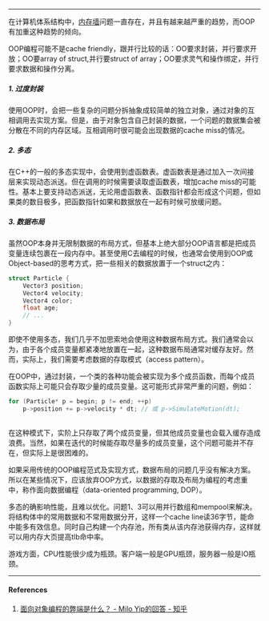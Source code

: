 
---

在计算机体系结构中，[内存墙](https://baike.baidu.com/item/%E5%86%85%E5%AD%98%E5%A2%99)问题一直存在，并且有越来越严重的趋势，而OOP有加重这种趋势的倾向。

OOP编程可能不是cache friendly，跟并行比较的话：OO要求封装，并行要求开放；OO要array of struct,并行要struct of array；OO要求灵气和操作绑定，并行要求数据和操作分离。

##### 1. 过度封装

使用OOP时，会把一些复杂的问题分拆抽象成较简单的独立对象，通过对象的互相调用去实现方案。但是，由于对象包含自己封装的数据，一个问题的数据集会被分散在不同的内存区域。互相调用时很可能会出现数据的cache miss的情况。

##### 2. 多态

在C++的一般的多态实现中，会使用到虚函数表。虚函数表是通过加入一次间接层来实现动态派送。但在调用的时候需要读取虚函数表，增加cache miss的可能性。基本上要支持动态派送，无论用虚函数表、函数指针都会形成这个问题，但如果类的数目极多，把函数指针如果和数据放在一起有时候可放缓问题。

##### 3. 数据布局

虽然OOP本身并无限制数据的布局方式，但基本上绝大部分OOP语言都是把成员变量连续包裹在一段内存中。甚至使用C去编程的时候，也通常会使用到OOP或Object-based的思考方式，把一些相关的数据放置于一个struct之内：

```cpp
struct Particle {
    Vector3 position;
    Vector4 velocity;
    Vector4 color;
    float age;
    // ...
}

```

即使不使用多态，我们几乎不加思索地会使用这种数据布局方式。我们通常会以为，由于各个成员变量都紧凑地放置在一起，这种数据布局通常对缓存友好。然而，实际上，我们需要考虑数据的存取模式（access pattern）。

在OOP中，通过封装，一个类的各种功能会被实现为多个成员函数，而每个成员函数实际上可能只会存取少量的成员变量。这可能形式非常严重的问题，例如：

```cpp
for (Particle* p = begin; p != end; ++p)
    p->position += p->velocity * dt; // 或 p->SimulateMotion(dt);
    
```

在这种模式下，实阶上只存取了两个成员变量，但其他成员变量也会载入缓存造成浪费。当然，如果在迭代的时候能存取尽量多的成员变量，这个问题可能并不存在，但实际上是很困难的。

如果采用传统的OOP编程范式及实现方式，数据布局的问题几乎没有解决方案。所以在某些情况下，应该放弃OOP方式，以数据的存取及布局为编程的考虑重中，称作面向数据编程（data-oriented programming, DOP）。

多态的确影响性能，且难以优化。问题1、3可以用并行数组和mempool来解决。将结构体中的常用数据和不常用数据分开，这样一个cache line读36字节，能命中能多有效信息。同时自己构建一个内存池，所有类从该内存池获得内存，这样就可以用内存大页提高tlb命中率。

游戏方面，CPU性能很少成为瓶颈。客户端一般是GPU瓶颈，服务器一般是IO瓶颈。

---
#### References

1. [面向对象编程的弊端是什么？ - Milo Yip的回答 - 知乎](https://www.zhihu.com/question/20275578/answer/27046327)